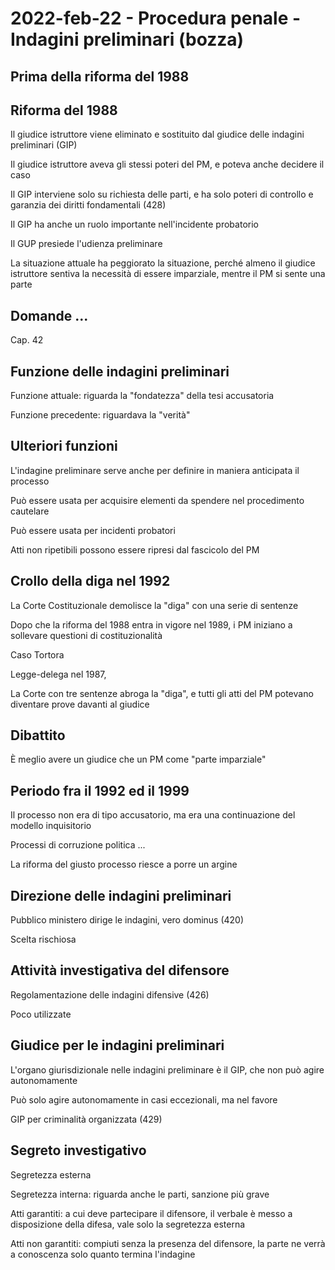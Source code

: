 <!-- vim: set spell spelllang=it : -->

# 2022-feb-22 - Procedura penale - Indagini preliminari (bozza)

## Prima della riforma del 1988

## Riforma del 1988

Il giudice istruttore viene eliminato e sostituito dal giudice delle indagini preliminari (GIP)

Il giudice istruttore aveva gli stessi poteri del PM, e poteva anche decidere il caso

Il GIP interviene solo su richiesta delle parti, e ha solo poteri di controllo e garanzia dei diritti fondamentali (428)

Il GIP ha anche un ruolo importante nell'incidente probatorio

Il GUP presiede l'udienza preliminare

La situazione attuale ha peggiorato la situazione, perché almeno il giudice istruttore sentiva la necessità di essere imparziale, mentre il PM si sente una parte

## Domande ...

Cap. 42

## Funzione delle indagini preliminari

Funzione attuale: riguarda la "fondatezza" della tesi accusatoria

Funzione precedente: riguardava la "verità"

## Ulteriori funzioni

L'indagine preliminare serve anche per definire in maniera anticipata il processo

Può essere usata per acquisire elementi da spendere nel procedimento cautelare

Può essere usata per incidenti probatori

Atti non ripetibili possono essere ripresi dal fascicolo del PM

## Crollo della diga nel 1992

La Corte Costituzionale demolisce la "diga" con una serie di sentenze

Dopo che la riforma del 1988 entra in vigore nel 1989, i PM iniziano a sollevare questioni di costituzionalità

Caso Tortora

Legge-delega nel 1987, 

La Corte con tre sentenze abroga la "diga", e tutti gli atti del PM potevano diventare prove davanti al giudice

## Dibattito

È meglio avere un giudice che un PM come "parte imparziale"

## Periodo fra il 1992 ed il 1999

Il processo non era di tipo accusatorio, ma era una continuazione del modello inquisitorio

Processi di corruzione politica ...

La riforma del giusto processo riesce a porre un argine

## Direzione delle indagini preliminari

Pubblico ministero dirige le indagini, vero dominus (420)

Scelta rischiosa

## Attività investigativa del difensore

Regolamentazione delle indagini difensive (426)

Poco utilizzate

## Giudice per le indagini preliminari

L'organo giurisdizionale nelle indagini preliminare è il GIP, che non può agire autonomamente

Può solo agire autonomamente in casi eccezionali, ma nel favore 

GIP per criminalità organizzata (429)

## Segreto investigativo

Segretezza esterna

Segretezza interna: riguarda anche le parti, sanzione più grave

Atti garantiti: a cui deve partecipare il difensore, il verbale è messo a disposizione della difesa, vale solo la segretezza esterna

Atti non garantiti: compiuti senza la presenza del difensore, la parte ne verrà a conoscenza solo quanto termina l'indagine
